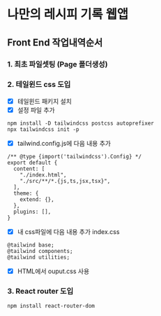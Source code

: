 # 나만의 레시피 기록 웹앱

## Front End 작업내역순서

### 1. 최초 파일셋팅 (Page 폴더생성)

### 2. 테일윈드 css 도입

- [x] 테일윈드 패키지 설치
- [x] 설정 파일 추가

```
npm install -D tailwindcss postcss autoprefixer
npx tailwindcss init -p
```

- [x] tailwind.config.js에 다음 내용 추가

```
/** @type {import('tailwindcss').Config} */
export default {
  content: [
    "./index.html",
    "./src/**/*.{js,ts,jsx,tsx}",
  ],
  theme: {
    extend: {},
  },
  plugins: [],
}
```

- [x] 내 css파일에 다음 내용 추가 index.css

```
@tailwind base;
@tailwind components;
@tailwind utilities;
```

- [x] HTML에서 ouput.css 사용

### 3. React router 도입

```
npm install react-router-dom
```

